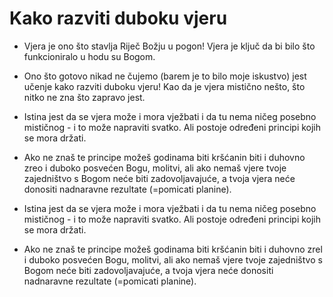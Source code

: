 # Kako razviti duboku vjeru

- Vjera je ono što stavlja Riječ Božju u pogon! Vjera je ključ da bi bilo što funkcioniralo u hodu su Bogom. 

- Ono što gotovo nikad ne čujemo (barem je to bilo moje iskustvo) jest učenje kako razviti duboku vjeru! Kao da je vjera mistično nešto, što nitko ne zna što zapravo jest.

- Istina jest da se vjera može i mora vježbati i da tu nema ničeg posebno mističnog - i to može napraviti svatko. Ali postoje određeni principi kojih se mora držati.
- Ako ne znaš te principe možeš godinama biti kršćanin biti i duhovno zreo i duboko posvećen Bogu, molitvi, ali ako nemaš vjere tvoje zajedništvo s Bogom neće biti zadovoljavajuće, a tvoja vjera neće donositi nadnaravne rezultate (=pomicati planine).

- Istina jest da se vjera može i mora vježbati i da tu nema ničeg posebno mističnog - i to može napraviti svatko. Ali postoje određeni principi kojih se mora držati.

- Ako ne znaš te principe možeš godinama biti kršćanin biti i duhovno zrel i duboko posvećen Bogu, molitvi, ali ako nemaš vjere tvoje zajedništvo s Bogom neće biti zadovoljavajuće, a tvoja vjera neće donositi nadnaravne rezultate (=pomicati planine).

